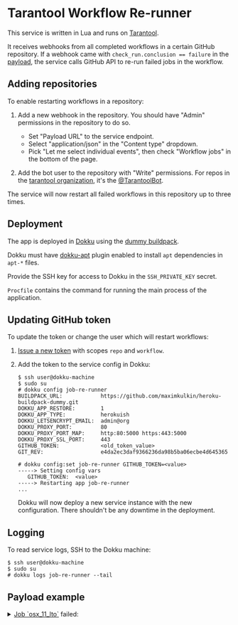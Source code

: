 # Tarantool Workflow Re-runner

This service is written in Lua and runs on [Tarantool](https://tarantool.io).

It receives webhooks from all completed workflows in a certain GitHub repository.
If a webhook came with `check_run.conclusion == failure` in the 
[payload](https://docs.github.com/en/developers/webhooks-and-events/webhooks/webhook-events-and-payloads#check_run), 
the service calls GitHub API to re-run failed jobs in the workflow.

## Adding repositories

To enable restarting workflows in a repository:

1. Add a new webhook in the repository.
   You should have "Admin" permissions in the repository to do so.
   
   * Set "Payload URL" to the service endpoint.
   * Select "application/json" in the "Content type" dropdown.
   * Pick "Let me select individual events", then check "Workflow jobs" in the bottom of the page.
   
   
2. Add the bot user to the repository with "Write" permissions.
   For repos in the [tarantool organization](https://github.com/tarantool),
   it's the [@TarantoolBot](https://github.com/TarantoolBot).
   
The service will now restart all failed workflows in this repository up to three times.

## Deployment

The app is deployed in [Dokku](https://dokku.com) using the 
[dummy buildpack](https://github.com/maximkulkin/heroku-buildpack-dummy).

Dokku must have [dokku-apt](https://github.com/dokku-community/dokku-apt)
plugin enabled to install `apt` dependencies in `apt-*` files.

Provide the SSH key for access to Dokku in the `SSH_PRIVATE_KEY` secret.

`Procfile` contains the command for running the main process of the application.

## Updating GitHub token

To update the token or change the user which will restart workflows:

1. [Issue a new token](https://github.com/settings/tokens/new) with scopes `repo` and `workflow`.
2. Add the token to the service config in Dokku:

    ```console
    $ ssh user@dokku-machine
    $ sudo su
    # dokku config job-re-runner
    BUILDPACK_URL:            https://github.com/maximkulkin/heroku-buildpack-dummy.git
    DOKKU_APP_RESTORE:        1
    DOKKU_APP_TYPE:           herokuish
    DOKKU_LETSENCRYPT_EMAIL:  admin@org
    DOKKU_PROXY_PORT:         80
    DOKKU_PROXY_PORT_MAP:     http:80:5000 https:443:5000
    DOKKU_PROXY_SSL_PORT:     443
    GITHUB_TOKEN:             <old_token_value>
    GIT_REV:                  e4da2ec3daf9366236da98b5ba06ecbe4d645365

    # dokku config:set job-re-runner GITHUB_TOKEN=<value>
    -----> Setting config vars
       GITHUB_TOKEN:  <value>
    -----> Restarting app job-re-runner
    ...
    ```
    
    Dokku will now deploy a new service instance with the new configuration.
    There shouldn't be any downtime in the deployment.
    
## Logging

To read service logs, SSH to the Dokku machine:

```console
$ ssh user@dokku-machine
$ sudo su
# dokku logs job-re-runner --tail
```

## Payload example

<details>
<summary>
<a href="https://github.com/tarantool/tarantool/runs/8039369388?check_suite_focus=true">Job `osx_11_lto`</a>
failed:
</summary>

```json
{
  "action": "completed",
  "workflow_job": {
    "id": 8039369388,
    "run_id": 2934728824,
    "run_url": "https://api.github.com/repos/tarantool/tarantool/actions/runs/2934728824",
    "run_attempt": 1,
    "node_id": "CR_kwDOAA3qbM8AAAAB3y8KrA",
    "head_sha": "48a3ecdac4c95d69f69ea17c5ccadb549d0d65b5",
    "url": "https://api.github.com/repos/tarantool/tarantool/actions/jobs/8039369388",
    "html_url": "https://github.com/tarantool/tarantool/runs/8039369388?check_suite_focus=true",
    "status": "completed",
    "conclusion": "failure",
    "started_at": "2022-08-26T15:16:28Z",
    "completed_at": "2022-08-26T15:28:00Z",
    "name": "osx_11_lto",
    "steps": [
      {
        "name": "Set up job",
        "status": "in_progress",
        "conclusion": null,
        "number": 1,
        "started_at": "2022-08-26T15:16:28.000Z",
        "completed_at": null
      }
    ],
    "check_run_url": "https://api.github.com/repos/tarantool/tarantool/check-runs/8039369388",
    "labels": [
      "macos-11"
    ],
    "runner_id": 244,
    "runner_name": "tntmac06",
    "runner_group_id": 1,
    "runner_group_name": "Default"
  },
  "repository": {
    "id": 911980,
    "node_id": "MDEwOlJlcG9zaXRvcnk5MTE5ODA=",
    "name": "tarantool",
    "full_name": "tarantool/tarantool",
    "private": false,
    "owner": {
      "login": "tarantool",
      "id": 2344919,
      "node_id": "MDEyOk9yZ2FuaXphdGlvbjIzNDQ5MTk=",
      "avatar_url": "https://avatars.githubusercontent.com/u/2344919?v=4",
      "gravatar_id": "",
      "url": "https://api.github.com/users/tarantool",
      "html_url": "https://github.com/tarantool",
      "followers_url": "https://api.github.com/users/tarantool/followers",
      "following_url": "https://api.github.com/users/tarantool/following{/other_user}",
      "gists_url": "https://api.github.com/users/tarantool/gists{/gist_id}",
      "starred_url": "https://api.github.com/users/tarantool/starred{/owner}{/repo}",
      "subscriptions_url": "https://api.github.com/users/tarantool/subscriptions",
      "organizations_url": "https://api.github.com/users/tarantool/orgs",
      "repos_url": "https://api.github.com/users/tarantool/repos",
      "events_url": "https://api.github.com/users/tarantool/events{/privacy}",
      "received_events_url": "https://api.github.com/users/tarantool/received_events",
      "type": "Organization",
      "site_admin": false
    },
    "html_url": "https://github.com/tarantool/tarantool",
    "description": "Get your data in RAM. Get compute close to data. Enjoy the performance.",
    "fork": false,
    "url": "https://api.github.com/repos/tarantool/tarantool",
    "forks_url": "https://api.github.com/repos/tarantool/tarantool/forks",
    "keys_url": "https://api.github.com/repos/tarantool/tarantool/keys{/key_id}",
    "collaborators_url": "https://api.github.com/repos/tarantool/tarantool/collaborators{/collaborator}",
    "teams_url": "https://api.github.com/repos/tarantool/tarantool/teams",
    "hooks_url": "https://api.github.com/repos/tarantool/tarantool/hooks",
    "issue_events_url": "https://api.github.com/repos/tarantool/tarantool/issues/events{/number}",
    "events_url": "https://api.github.com/repos/tarantool/tarantool/events",
    "assignees_url": "https://api.github.com/repos/tarantool/tarantool/assignees{/user}",
    "branches_url": "https://api.github.com/repos/tarantool/tarantool/branches{/branch}",
    "tags_url": "https://api.github.com/repos/tarantool/tarantool/tags",
    "blobs_url": "https://api.github.com/repos/tarantool/tarantool/git/blobs{/sha}",
    "git_tags_url": "https://api.github.com/repos/tarantool/tarantool/git/tags{/sha}",
    "git_refs_url": "https://api.github.com/repos/tarantool/tarantool/git/refs{/sha}",
    "trees_url": "https://api.github.com/repos/tarantool/tarantool/git/trees{/sha}",
    "statuses_url": "https://api.github.com/repos/tarantool/tarantool/statuses/{sha}",
    "languages_url": "https://api.github.com/repos/tarantool/tarantool/languages",
    "stargazers_url": "https://api.github.com/repos/tarantool/tarantool/stargazers",
    "contributors_url": "https://api.github.com/repos/tarantool/tarantool/contributors",
    "subscribers_url": "https://api.github.com/repos/tarantool/tarantool/subscribers",
    "subscription_url": "https://api.github.com/repos/tarantool/tarantool/subscription",
    "commits_url": "https://api.github.com/repos/tarantool/tarantool/commits{/sha}",
    "git_commits_url": "https://api.github.com/repos/tarantool/tarantool/git/commits{/sha}",
    "comments_url": "https://api.github.com/repos/tarantool/tarantool/comments{/number}",
    "issue_comment_url": "https://api.github.com/repos/tarantool/tarantool/issues/comments{/number}",
    "contents_url": "https://api.github.com/repos/tarantool/tarantool/contents/{+path}",
    "compare_url": "https://api.github.com/repos/tarantool/tarantool/compare/{base}...{head}",
    "merges_url": "https://api.github.com/repos/tarantool/tarantool/merges",
    "archive_url": "https://api.github.com/repos/tarantool/tarantool/{archive_format}{/ref}",
    "downloads_url": "https://api.github.com/repos/tarantool/tarantool/downloads",
    "issues_url": "https://api.github.com/repos/tarantool/tarantool/issues{/number}",
    "pulls_url": "https://api.github.com/repos/tarantool/tarantool/pulls{/number}",
    "milestones_url": "https://api.github.com/repos/tarantool/tarantool/milestones{/number}",
    "notifications_url": "https://api.github.com/repos/tarantool/tarantool/notifications{?since,all,participating}",
    "labels_url": "https://api.github.com/repos/tarantool/tarantool/labels{/name}",
    "releases_url": "https://api.github.com/repos/tarantool/tarantool/releases{/id}",
    "deployments_url": "https://api.github.com/repos/tarantool/tarantool/deployments",
    "created_at": "2010-09-15T07:59:26Z",
    "updated_at": "2022-08-25T09:47:42Z",
    "pushed_at": "2022-08-26T15:19:35Z",
    "git_url": "git://github.com/tarantool/tarantool.git",
    "ssh_url": "git@github.com:tarantool/tarantool.git",
    "clone_url": "https://github.com/tarantool/tarantool.git",
    "svn_url": "https://github.com/tarantool/tarantool",
    "homepage": "https://www.tarantool.io",
    "size": 89568,
    "stargazers_count": 2963,
    "watchers_count": 2963,
    "language": "Lua",
    "has_issues": true,
    "has_projects": true,
    "has_downloads": true,
    "has_wiki": true,
    "has_pages": true,
    "forks_count": 342,
    "mirror_url": null,
    "archived": false,
    "disabled": false,
    "open_issues_count": 1311,
    "license": {
      "key": "other",
      "name": "Other",
      "spdx_id": "NOASSERTION",
      "url": null,
      "node_id": "MDc6TGljZW5zZTA="
    },
    "allow_forking": true,
    "is_template": false,
    "web_commit_signoff_required": false,
    "topics": [
      "appserver",
      "database",
      "disk",
      "in-memory",
      "lua",
      "msgpack",
      "tarantool",
      "transactions"
    ],
    "visibility": "public",
    "forks": 342,
    "open_issues": 1311,
    "watchers": 2963,
    "default_branch": "master"
  },
  "organization": {
    "login": "tarantool",
    "id": 2344919,
    "node_id": "MDEyOk9yZ2FuaXphdGlvbjIzNDQ5MTk=",
    "url": "https://api.github.com/orgs/tarantool",
    "repos_url": "https://api.github.com/orgs/tarantool/repos",
    "events_url": "https://api.github.com/orgs/tarantool/events",
    "hooks_url": "https://api.github.com/orgs/tarantool/hooks",
    "issues_url": "https://api.github.com/orgs/tarantool/issues",
    "members_url": "https://api.github.com/orgs/tarantool/members{/member}",
    "public_members_url": "https://api.github.com/orgs/tarantool/public_members{/member}",
    "avatar_url": "https://avatars.githubusercontent.com/u/2344919?v=4",
    "description": "In-memory computing platform with flexible data schema."
  },
  "sender": {
    "login": "ylobankov",
    "id": 3645987,
    "node_id": "MDQ6VXNlcjM2NDU5ODc=",
    "avatar_url": "https://avatars.githubusercontent.com/u/3645987?v=4",
    "gravatar_id": "",
    "url": "https://api.github.com/users/ylobankov",
    "html_url": "https://github.com/ylobankov",
    "followers_url": "https://api.github.com/users/ylobankov/followers",
    "following_url": "https://api.github.com/users/ylobankov/following{/other_user}",
    "gists_url": "https://api.github.com/users/ylobankov/gists{/gist_id}",
    "starred_url": "https://api.github.com/users/ylobankov/starred{/owner}{/repo}",
    "subscriptions_url": "https://api.github.com/users/ylobankov/subscriptions",
    "organizations_url": "https://api.github.com/users/ylobankov/orgs",
    "repos_url": "https://api.github.com/users/ylobankov/repos",
    "events_url": "https://api.github.com/users/ylobankov/events{/privacy}",
    "received_events_url": "https://api.github.com/users/ylobankov/received_events",
    "type": "User",
    "site_admin": false
  }
}
```

</details>
